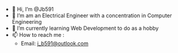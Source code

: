 - 👋 Hi, I’m @Jb591
- 👀 I’m am an Electrical Engineer with a concentration in Computer Engineering
- 🌱 I’m currently learning Web Development to do as a hobby 
- 📫 How to reach me : 
  -  Email: j_b591@outlook.com

<!---
Jb591/Jb591 is a ✨ special ✨ repository because its `README.md` (this file) appears on your GitHub profile.
You can click the Preview link to take a look at your changes.
--->
